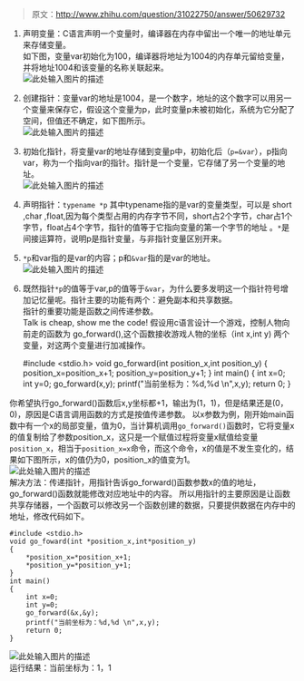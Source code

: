 > 原文：http://www.zhihu.com/question/31022750/answer/50629732

1. 声明变量：C语言声明一个变量时，编译器在内存中留出一个唯一的地址单元来存储变量。  
如下图，变量var初始化为100，编译器将地址为1004的内存单元留给变量，并将地址1004和该变量的名称关联起来。  
![此处输入图片的描述][1]  
2. 创建指针：变量var的地址是1004，是一个数字，地址的这个数字可以用另一个变量来保存它，假设这个变量为p，此时变量p未被初始化，系统为它分配了空间，但值还不确定，如下图所示。  
![此处输入图片的描述][2]  
3. 初始化指针，将变量var的地址存储到变量p中，初始化后（`p=&var`），p指向var，称为一个指向var的指针。指针是一个变量，它存储了另一个变量的地址。  
![此处输入图片的描述][3]  
4. 声明指针：`typename *p`  其中typename指的是var的变量类型，可以是 short ,char ,float,因为每个类型占用的内存字节不同，short占2个字节，char占1个字节，float占4个字节，指针的值等于它指向变量的第一个字节的地址 。`*`是间接运算符，说明p是指针变量，与非指针变量区别开来。  
5. `*p`和var指的是var的内容；p和`&var`指的是var的地址。  
![此处输入图片的描述][4]  
6. 既然指针`*p`的值等于var,p的值等于`&var`，为什么要多发明这一个指针符号增加记忆量呢。指针主要的功能有两个：避免副本和共享数据。  
指针的重要功能是函数之间传递参数。  
Talk is cheap, show me the code!
假设用c语言设计一个游戏，控制人物向前走的函数为 go_forward(),这个函数接收游戏人物的坐标（int x,int y) 两个变量，对这两个变量进行加减操作。


    #include <stdio.h>
    void go_forward(int position_x,int position_y)
    {
        position_x=position_x+1;
        position_y=position_y+1;
    }
    int main()
    {
        int x=0;
        int y=0;
        go_forward(x,y);
        printf("当前坐标为：%d,%d \n",x,y);
        return 0;
    }

你希望执行go_forward()函数后x,y坐标都+1，输出为(1，1)，但是结果还是(0，0)，原因是C语言调用函数的方式是按值传递参数。
以x参数为例，刚开始main函数中有一个x的局部变量，值为0，当计算机调用`go_forward()`函数时，它将变量x的值复制给了参数position_x，这只是一个赋值过程将变量x赋值给变量`position_x`，相当于`position_x=x`命令，而这个命令，x的值是不发生变化的，结果如下图所示，x的值仍为0，position_x的值变为1。  
![此处输入图片的描述][5]  
解决方法：传递指针，用指针告诉go_forward()函数参数x的值的地址，go_forward()函数就能修改对应地址中的内容。
所以用指针的主要原因是让函数共享存储器，一个函数可以修改另一个函数创建的数据，只要提供数据在内存中的地址，修改代码如下。

    #include <stdio.h>
    void go_foward(int *position_x,int*position_y)
    {
        *position_x=*position_x+1;
        *position_y=*position_y+1;
    }
    int main()
    {
        int x=0;
        int y=0;
        go_forward(&x,&y);
        printf("当前坐标为：%d,%d \n",x,y);
        return 0;
    }
  
![此处输入图片的描述][6]  
运行结果：当前坐标为：1，1


  [1]: http://pic4.zhimg.com/462c8a3b87b8033a76ee7165d280ac73_b.jpg
  [2]: http://pic3.zhimg.com/45fcc3da148d3b57b07f110e5ed085a6_b.jpg
  [3]: http://pic4.zhimg.com/b294108263f367e310ece2d03b3f21a3_b.jpg
  [4]: http://pic1.zhimg.com/d7467c68809c04c6cc0401831bbbca6c_b.jpg
  [5]: http://pic3.zhimg.com/ce8519ba43376a5e1ebe8793cfb13e8a_b.jpg
  [6]: http://pic3.zhimg.com/008185b3765c2ad531bd83d7426315fa_b.jpg
